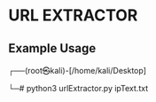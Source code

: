 # URL EXTRACTOR 

## Example Usage

┌──(root㉿kali)-[/home/kali/Desktop]

└─# python3 urlExtractor.py ipText.txt 
